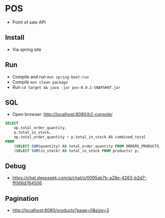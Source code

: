 # POS

- Point of sale API

## Install

- Via spring site

## Run

- Compile and run `mvn spring-boot:run`
- Compile `mvn clean package`
- Run `cd target && java -jar pos-0.0.1-SNAPSHOT.jar`

## SQL

- Open browser: <http://localhost:8080/h2-console/>

```SQL
SELECT 
    op.total_order_quantity, 
    p.total_in_stock,
    op.total_order_quantity + p.total_in_stock AS combined_total
FROM 
    (SELECT SUM(quantity) AS total_order_quantity FROM ORDERS_PRODUCTS) op,
    (SELECT SUM(in_stock) AS total_in_stock FROM products) p;
```
## Debug

- <https://chat.deepseek.com/a/chat/s/0095ab7b-a28e-4263-b2d7-ff066d764506>

## Pagination

- <http://localhost:8080/products?page=0&size=3>